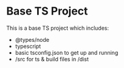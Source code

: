 # Base TS Project

This is a base TS project which includes:

- @types/node
- typescript
- basic tsconfig.json to get up and running
- /src for ts & build files in /dist

